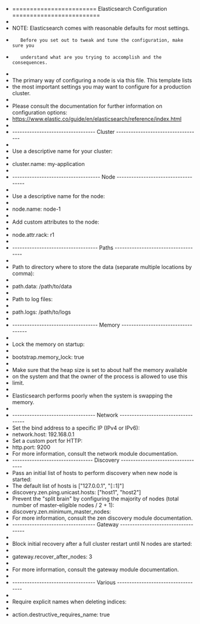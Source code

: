 - ======================== Elasticsearch Configuration =========================
-
- NOTE: Elasticsearch comes with reasonable defaults for most settings.
-        Before you set out to tweak and tune the configuration, make sure you
-        understand what are you trying to accomplish and the consequences.
-
- The primary way of configuring a node is via this file. This template lists
- the most important settings you may want to configure for a production cluster.
-
- Please consult the documentation for further information on configuration options:
- https://www.elastic.co/guide/en/elasticsearch/reference/index.html
-
- ---------------------------------- Cluster -----------------------------------
-
- Use a descriptive name for your cluster:
-
- cluster.name: my-application
-
- ------------------------------------ Node ------------------------------------
-
- Use a descriptive name for the node:
-
- node.name: node-1
-
- Add custom attributes to the node:
-
- node.attr.rack: r1
-
- ----------------------------------- Paths ------------------------------------
-
- Path to directory where to store the data (separate multiple locations by comma):
-
- path.data: /path/to/data
-
- Path to log files:
-
- path.logs: /path/to/logs
-
- ----------------------------------- Memory -----------------------------------
-
- Lock the memory on startup:
-
- bootstrap.memory_lock: true
-
- Make sure that the heap size is set to about half the memory available
- on the system and that the owner of the process is allowed to use this
- limit.
-
- Elasticsearch performs poorly when the system is swapping the memory.
-
- ---------------------------------- Network -----------------------------------
- Set the bind address to a specific IP (IPv4 or IPv6):
- network.host: 192.168.0.1
- Set a custom port for HTTP:
- http.port: 9200
- For more information, consult the network module documentation.
- --------------------------------- Discovery ----------------------------------
- Pass an initial list of hosts to perform discovery when new node is started:
- The default list of hosts is ["127.0.0.1", "[::1]"]
- discovery.zen.ping.unicast.hosts: ["host1", "host2"]
- Prevent the "split brain" by configuring the majority of nodes (total number of master-eligible nodes / 2 + 1):
- discovery.zen.minimum_master_nodes:
- For more information, consult the zen discovery module documentation.
- ---------------------------------- Gateway -----------------------------------
-
- Block initial recovery after a full cluster restart until N nodes are started:
-
- gateway.recover_after_nodes: 3
-
- For more information, consult the gateway module documentation.
-
- ---------------------------------- Various -----------------------------------
-
- Require explicit names when deleting indices:
-
- action.destructive_requires_name: true
